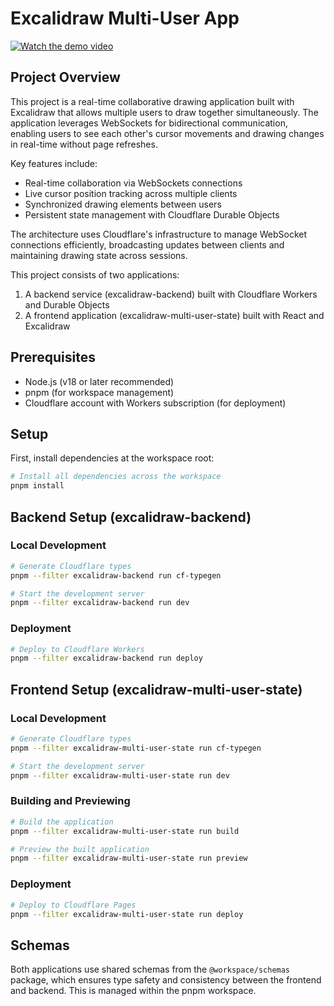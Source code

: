 # Excalidraw Multi-User App

[![Watch the demo video](https://img.youtube.com/vi/FgWVoryZ8PU/0.jpg)](https://youtu.be/FgWVoryZ8PU?si=XbUy-88CP2OI3psK)

## Project Overview

This project is a real-time collaborative drawing application built with Excalidraw that allows multiple users to draw together simultaneously. The application leverages WebSockets for bidirectional communication, enabling users to see each other's cursor movements and drawing changes in real-time without page refreshes.

Key features include:

- Real-time collaboration via WebSockets connections
- Live cursor position tracking across multiple clients
- Synchronized drawing elements between users
- Persistent state management with Cloudflare Durable Objects

The architecture uses Cloudflare's infrastructure to manage WebSocket connections efficiently, broadcasting updates between clients and maintaining drawing state across sessions.

This project consists of two applications:

1. A backend service (excalidraw-backend) built with Cloudflare Workers and Durable Objects
2. A frontend application (excalidraw-multi-user-state) built with React and Excalidraw

## Prerequisites

- Node.js (v18 or later recommended)
- pnpm (for workspace management)
- Cloudflare account with Workers subscription (for deployment)

## Setup

First, install dependencies at the workspace root:

```bash
# Install all dependencies across the workspace
pnpm install
```

## Backend Setup (excalidraw-backend)

### Local Development

```bash
# Generate Cloudflare types
pnpm --filter excalidraw-backend run cf-typegen

# Start the development server
pnpm --filter excalidraw-backend run dev
```

### Deployment

```bash
# Deploy to Cloudflare Workers
pnpm --filter excalidraw-backend run deploy
```

## Frontend Setup (excalidraw-multi-user-state)

### Local Development

```bash
# Generate Cloudflare types
pnpm --filter excalidraw-multi-user-state run cf-typegen

# Start the development server
pnpm --filter excalidraw-multi-user-state run dev
```

### Building and Previewing

```bash
# Build the application
pnpm --filter excalidraw-multi-user-state run build

# Preview the built application
pnpm --filter excalidraw-multi-user-state run preview
```

### Deployment

```bash
# Deploy to Cloudflare Pages
pnpm --filter excalidraw-multi-user-state run deploy
```

## Schemas

Both applications use shared schemas from the `@workspace/schemas` package, which ensures type safety and consistency between the frontend and backend. This is managed within the pnpm workspace.
